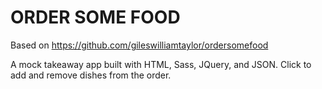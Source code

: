 # ORDER SOME FOOD
Based on https://github.com/gileswilliamtaylor/ordersomefood

A mock takeaway app built with HTML, Sass, JQuery, and JSON. Click to add and remove dishes from the order. 
